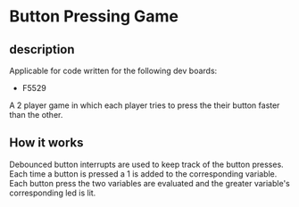 # Button Pressing Game
## description
Applicable for code written for the following dev boards:
* F5529

A 2 player game in which each player tries to press the their button faster than the other.

## How it works
Debounced button interrupts are used to keep track of the button presses. Each time a button is pressed a 1 is added to the corresponding variable. Each button press the two variables are evaluated and the greater variable's corresponding led is lit.

